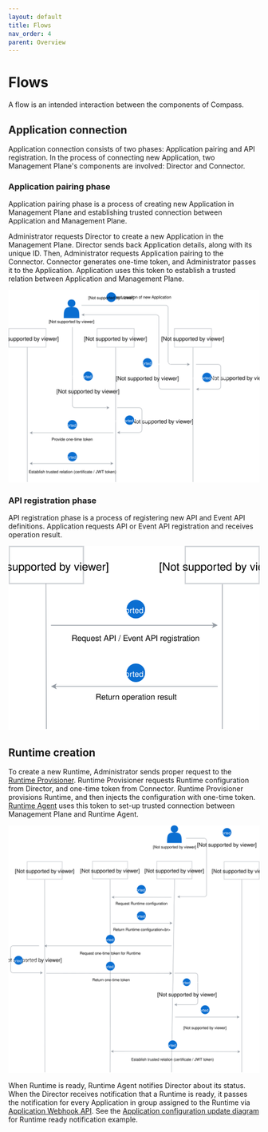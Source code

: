 ```yaml
---
layout: default
title: Flows
nav_order: 4
parent: Overview
---
```


# Flows

A flow is an intended interaction between the components of Compass.

## Application connection

Application connection consists of two phases: Application pairing and API registration. In the process of connecting new Application, two Management Plane's components are involved: Director and Connector.

### Application pairing phase

Application pairing phase is a process of creating new Application in Management Plane and establishing trusted connection between Application and Management Plane. 

Administrator requests Director to create a new Application in the Management Plane. Director sends back Application details, along with its unique ID. Then, Administrator requests Application pairing to the Connector. Connector generates one-time token, and Administrator passes it to the Application. Application uses this token to establish a trusted relation between Application and Management Plane.

![app-pairing](/assets/images/app-pairing.svg)

### API registration phase

API registration phase is a process of registering new API and Event API definitions. Application requests API or Event API registration and receives operation result.

![api-registration](/assets/images/api-registration.svg)

## Runtime creation

To create a new Runtime, Administrator sends proper request to the [Runtime Provisioner](./../terminology.md#mp-runtime-provisioner). Runtime Provisioner requests Runtime configuration from Director, and one-time token from Connector. Runtime Provisioner provisions Runtime, and then injects the configuration with one-time token. [Runtime Agent](./../terminology.md#runtime-agent) uses this token to set-up trusted connection between Management Plane and Runtime Agent.

![runtime-creation](/assets/images/runtime-creation.svg)

When Runtime is ready, Runtime Agent notifies Director about its status. When the Director receives notification that a Runtime is ready, it passes the notification for every Application in group assigned to the Runtime via [Application Webhook API](./../terminology.md#application-webhook-api). See the [Application configuration update diagram](#application-configuration-update) for Runtime ready notification example.
